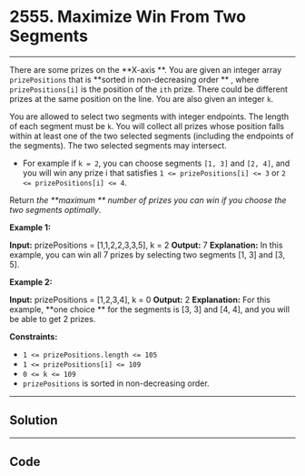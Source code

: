 # 2555. Maximize Win From Two Segments

---

There are some prizes on the **X-axis **. You are given an integer array `prizePositions` that is **sorted in non-decreasing order ** , where `prizePositions[i]` is the position of the `ith` prize. There could be different prizes at the same position on the line. You are also given an integer `k`.

You are allowed to select two segments with integer endpoints. The length of each segment must be `k`. You will collect all prizes whose position falls within at least one of the two selected segments (including the endpoints of the segments). The two selected segments may intersect.

  * For example if `k = 2`, you can choose segments `[1, 3]` and `[2, 4]`, and you will win any prize i that satisfies `1 <= prizePositions[i] <= 3` or `2 <= prizePositions[i] <= 4`.



Return _the **maximum ** number of prizes you can win if you choose the two segments optimally_.

 

**Example 1:**


**Input:** prizePositions = [1,1,2,2,3,3,5], k = 2
**Output:** 7
**Explanation:** In this example, you can win all 7 prizes by selecting two segments [1, 3] and [3, 5].


**Example 2:**


**Input:** prizePositions = [1,2,3,4], k = 0
**Output:** 2
**Explanation:** For this example, **one choice ** for the segments is [3, 3] and [4, 4], and you will be able to get 2 prizes. 


 

**Constraints:**

  * `1 <= prizePositions.length <= 105`
  * `1 <= prizePositions[i] <= 109`
  * `0 <= k <= 109 `
  * `prizePositions` is sorted in non-decreasing order.

---

## Solution



---

## Code
```python


```